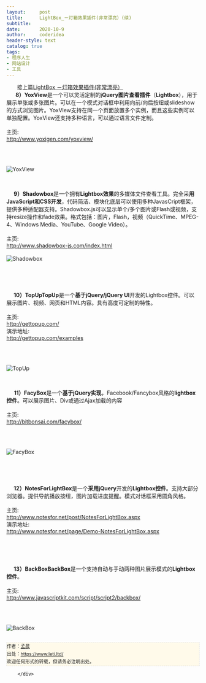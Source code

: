 ```yaml
---
layout:     post
title:      LightBox_－灯箱效果插件(非常漂亮）(续)
subtitle:   
date:       2020-10-9
author:     coderidea
header-style: text
catalog: true
tags:
- 程序人生
- 网站设计
- 工具
--- 
```

<div class="postBody">
			<div id="cnblogs_post_body" class="blogpost-body"><div class="Name">       接上篇<a id="ctl03_TitleUrl" class="postTitle2" href="https://www.leti.ltd/archive/2011/10/28/LightBox.html">LightBox －灯箱效果插件(非常漂亮）</a> </div>
<div class="Name">      <strong>8）YoxView</strong>是一个可以灵活定制的j<strong>Query图片查看插件</strong>（<strong>Lightbox</strong>），用于展示单张或多张图片。可以在一个模式对话框中利用向前/向后按纽或slideshow的方式浏览图片。YoxView支持在同一个页面放置多个实例，而且这些实例可以单独配置。YoxView还支持多种语言，可以通过语言文件定制。</div>
<div class="Name">
<div class="tool gray"> </div>
</div>
<div>
<div class="P">
<div class="K">主页:</div>
</div>
<div class="P">
<div class="V"><a href="http://www.yoxigen.com/yoxview/">http://www.yoxigen.com/yoxview/</a></div>
</div>
<div class="P">
<div class="K"> </div>
</div>
</div>
<p> </p>
<div class="Img"><img src="http://www.open-lib.com/attachment/2010-02-24/9-50-17c.jpg" alt="YoxView" /></div>
<div class="Content">
<p> </p>
<div class="Name">    <strong> 9）Shadowbox</strong>是一个拥有<strong>Lightbox效果</strong>的多媒体文件查看工具。完全采<strong>用JavaScript和CSS开发</strong>，代码简洁、模块化底层可以使用多种JavasCript框架，提供多种适配器支持。Shadowbox.js可以显示单个/多个图片或Flash或视频，支持resize操作和fade效果。格式包括：图片，Flash，视频（QuickTime、MPEG-4、Windows Media、YouTube、Google Video）。
<div class="tool gray"> </div>
</div>
<div>
<div class="P">
<div class="K">主页:</div>
</div>
<div class="P">
<div class="V"><a href="http://www.shadowbox-js.com/index.html">http://www.shadowbox-js.com/index.html</a></div>
</div>
<div class="P">
<div class="K"> </div>
</div>
</div>
<div class="Img"><img src="http://www.open-lib.com/attachment/2009-12-24/19-4-9f.jpg" alt="Shadowbox" /></div>
<div class="Content">
<p> </p>
<p> </p>
<div class="Name">    <strong> 10）TopUpTopUp</strong>是一个<strong>基于jQuery/jQuery UI</strong>开发的Lightbox控件。可以展示图片、视频、网页和HTML内容。具有高度可定制的特性。
<div class="tool gray"> </div>
</div>
<div>
<div class="P">
<div class="K">主页:</div>
</div>
<div class="P">
<div class="V"><a href="http://gettopup.com/">http://gettopup.com/</a></div>
</div>
<div class="P">
<div class="K">演示地址:</div>
<div class="V"><a href="http://gettopup.com/examples">http://gettopup.com/examples</a></div>
</div>
<div class="P">
<div class="K"> </div>
</div>
</div>
<p> </p>
<div class="Img"><img src="http://www.open-lib.com/attachment/2009-11-27/21-27-1c.jpg" alt="TopUp" /></div>
<div class="Content">
<p> </p>
<div class="Name">     <strong>11）FacyBox</strong>是一个<strong>基于jQuery实现</strong>，Facebook/Fancybox风格的<strong>lightbox控件</strong>。可以展示图片、Div或通过Ajax加载的内容
<div class="tool gray"> </div>
</div>
<div>
<div class="P">
<div class="K">主页:</div>
</div>
<div class="P">
<div class="V"><a href="http://bitbonsai.com/facybox/">http://bitbonsai.com/facybox/</a></div>
</div>
<div class="P">
<div class="K"> </div>
</div>
</div>
<p> </p>
<div class="Img"><img src="http://www.open-lib.com/attachment/2009-09-17/22-48-26c.jpg" alt="FacyBox" /></div>
<div class="Content">
<p> </p>
<p> </p>
<div class="Name">    <strong> 12）NotesForLightBox</strong>是一个<strong>采用jQuery</strong>开发的<strong>Lightbox控件</strong>。支持大部分浏览器。提供导航播放按纽，图片加载进度提醒。模式对话框采用圆角风格。<br /><div class="tool gray"> </div>
</div>
<div>
<div class="P">
<div class="K">主页:</div>
</div>
<div class="P">
<div class="V"><a href="http://www.notesfor.net/post/NotesForLightBox.aspx">http://www.notesfor.net/post/NotesForLightBox.aspx</a></div>
</div>
<div class="P">
<div class="K">演示地址:</div>
<div class="V"><a href="http://www.notesfor.net/page/Demo-NotesForLightBox.aspx">http://www.notesfor.net/page/Demo-NotesForLightBox.aspx</a></div>
</div>
<div class="P">
<div class="K"> </div>
</div>
</div>
<div class="Content">
<p><img class="attachmentImg" src="http://www.open-lib.com/attachment/2009-8-01/E2E73CE84C4807C73A63B8841C3A1C6C.jpg" alt="" /></p>
<div class="Name"> </div>
<div class="Name"> </div>
<div class="Name">    <strong> 13）BackBoxBackBox</strong>是一个支持自动与手动两种图片展示模式的<strong>Lightbox控件</strong>。</div>
<div class="Name">
<div class="tool gray"> </div>
</div>
<div>
<div class="P">
<div class="K">主页:</div>
</div>
<div class="P">
<div class="V"><a href="http://www.javascriptkit.com/script/script2/backbox/">http://www.javascriptkit.com/script/script2/backbox/</a></div>
</div>
<div class="P">
<div class="K"> </div>
</div>
</div>
<p> </p>
<div class="Img"><img src="http://www.open-lib.com/attachment/2009-08-13/18-20-3c.jpg" alt="BackBox" /></div>
</div>


<div id="ckepop"> </div>
<div>
<p id="PSignature" style="line-height:20px;background:#FFFAEA no-repeat 2% 50%;font-size:12px;border:#e0e0e0 1px dashed;">作者：<a href="https://www.leti.ltd/">孟晨</a> <br /> 出处：<a href="https://www.leti.ltd/">https://www.leti.ltd/</a> <br />欢迎任何形式的转载，但请务必注明出处。</p>
</div>
</div>
</div>
</div>
</div></div><div id="MySignature"></div>
<div class="clear"></div>
<div id="blog_post_info_block">
<div id="BlogPostCategory"></div>
<div id="EntryTag"></div>
<div id="blog_post_info">
</div>
<div class="clear"></div>
<div id="post_next_prev"></div>
</div>


		</div>